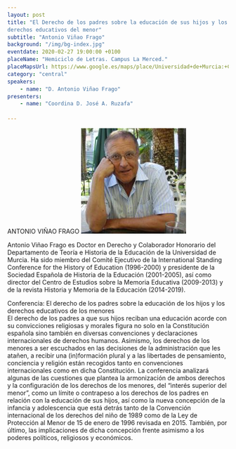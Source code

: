```yaml
---
layout: post
title: "El Derecho de los padres sobre la educación de sus hijos y los
derechos educativos del menor"
subtitle: "Antonio Viñao Frago"
background: "/img/bg-index.jpg"
eventdate: 2020-02-27 19:00:00 +0100
placeName: "Hemiciclo de Letras. Campus La Merced."
placeMapsUrl: https://www.google.es/maps/place/Universidad+de+Murcia:+Campus+de+la+Merced/@37.9879088,-1.1281121,17z/data=!3m1!4b1!4m5!3m4!1s0xd6382053e745fa7:0x6673834210068e48!8m2!3d37.9879046!4d-1.1259234
category: "central"
speakers:
    - name: "D. Antonio Viñao Frago"
presenters:
    - name: "Coordina D. José A. Ruzafa"
   
---
```

 ANTONIO VIÑAO FRAGO
![cartel](/img/posts/viñao.png)  

Antonio Viñao Frago es Doctor en Derecho y Colaborador Honorario del Departamento de Teoría e Historia de la Educación de la Universidad de Murcia. Ha sido miembro del Comité Ejecutivo de la International Standing Conference for the History of Education (1996-2000) y presidente de la Sociedad Española de Historia de la Educación (2001-2005), así como director del Centro de Estudios sobre la Memoria Educativa (2009-2013) y de la revista Historia y Memoria de la Educación (2014-2019).

Conferencia:  El derecho de los padres sobre la educación de los hijos y los derechos educativos de los menores  
	El derecho de los padres a que sus hijos reciban una educación acorde con su convicciones religiosas y morales figura no solo en la Constitución española sino también en diversas convenciones y declaraciones internacionales de derechos humanos. Asimismo, los derechos de los menores a ser escuchados en las decisiones de la administración que les atañen, a recibir una (in)formación plural y a las libertades de pensamiento, conciencia y religión están recogidos tanto en convenciones internacionales como en dicha Constitución. La conferencia analizará algunas de las cuestiones que plantea la armonización de ambos derechos y la configuración de los derechos de los menores, del “interés superior del menor”, como un límite o contrapeso a los derechos de los padres en relación con la educación de sus hijos, así como la nueva concepción de la infancia y adolescencia que está detrás tanto de la Convención internacional de los derechos del niño de 1989 como de la Ley de Protección al Menor de 15 de enero de 1996 revisada en 2015. También, por último, las implicaciones de dicha concepción frente asimismo a los poderes políticos, religiosos y económicos.



